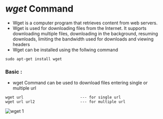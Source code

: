 # _wget_ Command
  * Wget is a computer program that retrieves content from web servers.   
  * Wget is used for downloading files from the Internet. It supports downloading multiple files, downloading in the background, resuming downloads, limiting the bandwidth used for downloads and viewing headers
  * Wget can be installed using the follwing command
  ```console
  sudo apt-get install wget
  ```
  
### Basic :
  * wget Command can be used to download files entering single or multiple url
  ```console 
  wget url                         --- for single url
  wget url url2                    --- for multiple url
  ```
  
   ![wget 1](https://user-images.githubusercontent.com/45136496/77756283-e5038b80-7054-11ea-98e5-4eea06f0b4f3.gif)
